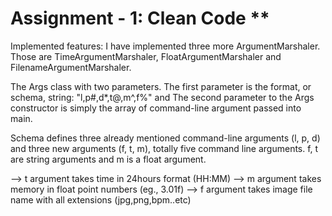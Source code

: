 # Assignment - 1: Clean Code **

Implemented features:
I have implemented three more ArgumentMarshaler. Those are TimeArgumentMarshaler, FloatArgumentMarshaler and FilenameArgumentMarshaler.

The Args class with two parameters. The first parameter is the format, or schema, string: "l,p#,d*,t@,m^,f%" and The second parameter to the Args constructor is simply the array of command-line argument passed into main.

Schema defines three already mentioned command-line arguments (l, p, d) and three new arguments (f, t, m), totally five command line arguments. f, t are string arguments and m is a float argument.

--> t argument takes time in 24hours format (HH:MM)
--> m argument takes memory in float point numbers (eg., 3.01f)
--> f argument takes image file name with all extensions (jpg,png,bpm..etc)
